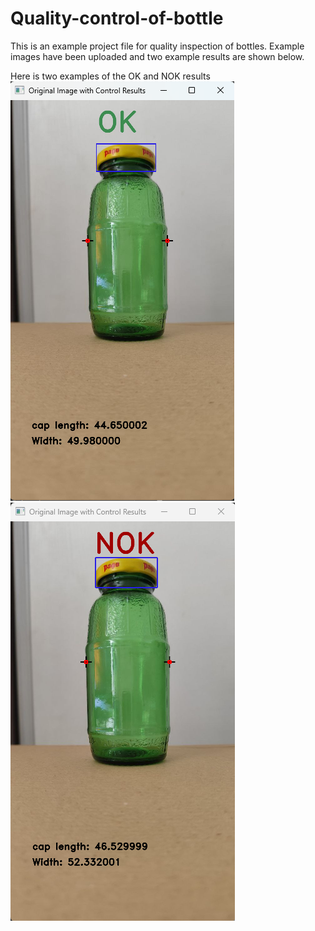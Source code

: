 # Quality-control-of-bottle

This is an example project file for quality inspection of bottles. Example images have been uploaded and two example results are shown below.




Here is two examples of the OK and NOK results
![OK](https://github.com/vmohammadi/Quality-control-of-bottle/blob/main/Ex1.png)
![NOK](https://github.com/vmohammadi/Quality-control-of-bottle/blob/main/Ex2.png)
